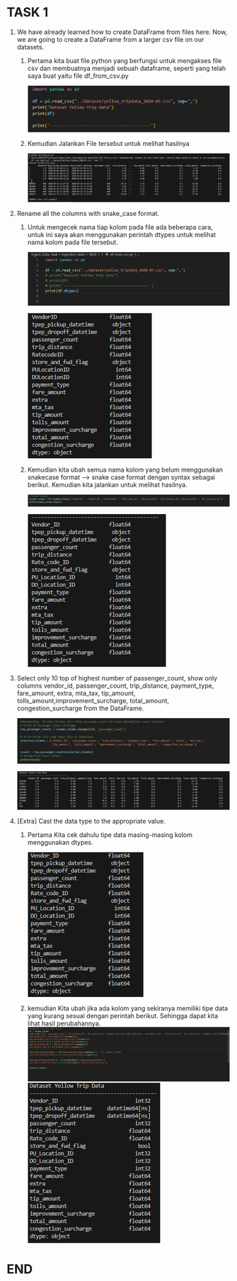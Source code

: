 # TASK 1
1. We have already learned how to create DataFrame from files here. Now, we are going to create a DataFrame from a larger csv file on our datasets.
    1. Pertama kita buat file python yang berfungsi untuk mengakses file csv dan membuatnya menjadi sebuah dataframe, seperti yang telah saya buat yaitu file df_from_csv.py

        ![Alt text](image.png)
    2. Kemudian Jalankan File tersebut untuk melihat hasilnya

        ![Alt text](image-1.png)

2. Rename all the columns with snake_case format.
    1. Untuk mengecek nama tiap kolom pada file ada beberapa cara, untuk ini saya akan menggunakan perintah dtypes untuk melihat nama kolom pada file tersebut.

        ![Alt text](image-2.png)

        ![Alt text](image-3.png)
    2. Kemudian kita ubah semua nama kolom yang belum menggunakan snakecase format --> snake case format dengan syntax sebagai berikut. Kemudian kita jalankan untuk melihat hasilnya.

        ![Alt text](image-4.png) 

        ![Alt text](image-5.png)

3. Select only 10 top of highest number of passenger_count, show only columns vendor_id, passenger_count, trip_distance, payment_type, fare_amount, extra, mta_tax, tip_amount, tolls_amount,improvement_surcharge, total_amount, congestion_surcharge from the DataFrame.

    ![Alt text](image-6.png)

    ![Alt text](image-7.png)

4. [Extra] Cast the data type to the appropriate value.
    1. Pertama Kita cek dahulu tipe data masing-masing kolom menggunakan dtypes.

        ![Alt text](image-8.png)
    2. kemudian Kita ubah jika ada kolom yang sekiranya memiliki tipe data yang kurang sesuai dengan perintah berikut. Sehingga dapat kita lihat hasil perubahannya.
        ![Alt text](image-9.png)
        ![Alt text](image-10.png)

# END

